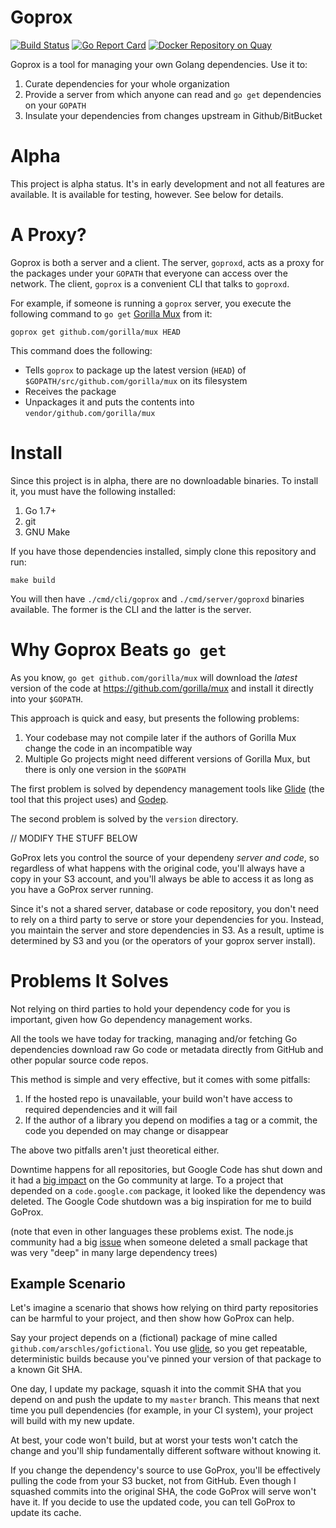 # Goprox

[![Build Status](https://travis-ci.org/arschles/goprox.svg?branch=master)](https://travis-ci.org/arschles/goprox)
[![Go Report Card](http://goreportcard.com/badge/arschles/goprox)](http://goreportcard.com/report/arschles/goprox)
[![Docker Repository on Quay](https://quay.io/repository/arschles/goprox/status "Docker Repository on Quay")](https://quay.io/repository/arschles/goprox)

Goprox is a tool for managing your own Golang dependencies. Use it to:

1. Curate dependencies for your whole organization
2. Provide a server from which anyone can read and `go get` dependencies on your `GOPATH`
3. Insulate your dependencies from changes upstream in Github/BitBucket

# Alpha
This project is alpha status. It's in early development and not all features are available.
It is available for testing, however. See below for details.

# A Proxy?

Goprox is both a server and a client. The server, `goproxd`, acts as a proxy for the 
packages under your `GOPATH` that everyone can access over the network. The client,
`goprox` is a convenient CLI that talks to `goproxd`.

For example, if someone is running a `goprox` server, you execute the following command
to `go get` [Gorilla Mux](https://godoc.org/github.com/gorilla/mux) from it:

```console
goprox get github.com/gorilla/mux HEAD
```

This command does the following:

- Tells `goprox` to package up the latest version (`HEAD`) of `$GOPATH/src/github.com/gorilla/mux` on its filesystem
- Receives the package
- Unpackages it and puts the contents into `vendor/github.com/gorilla/mux`

# Install

Since this project is in alpha, there are no downloadable binaries. To install it,
you must have the following installed:

1. Go 1.7+
2. git
3. GNU Make

If you have those dependencies installed, simply clone this repository and run:

```console
make build
```

You will then have `./cmd/cli/goprox` and `./cmd/server/goproxd` binaries available.
The former is the CLI and the latter is the server.

# Why Goprox Beats `go get`

As you know, `go get github.com/gorilla/mux` will download the _latest_ version of
the code at https://github.com/gorilla/mux and install it directly into your `$GOPATH`.

This approach is quick and easy, but presents the following problems:

1. Your codebase may not compile later if the authors of Gorilla Mux change the code in an incompatible way
2. Multiple Go projects might need different versions of Gorilla Mux, but there is only
one version in the `$GOPATH`

The first problem is solved by dependency management tools like 
[Glide](https://github.com/Masterminds/glide)
(the tool that this project uses) and [Godep](https://github.com/tools/godep).

The second problem is solved by the `version` directory.


// MODIFY THE STUFF BELOW 


GoProx lets you control the source of your dependeny _server and code_, so regardless of what happens with the original code, you'll always have a copy in your S3 account, and you'll always be able to access it as long as you have a GoProx server running.

Since it's not a shared server, database or code repository, you don't need to rely on a third party to serve or store your dependencies for you. Instead, you maintain the server and store dependencies in S3. As a result, uptime is determined by S3 and you (or the operators of your goprox server install).

# Problems It Solves

Not relying on third parties to hold your dependency code for you is important, given how Go dependency management works.

All the tools we have today for tracking, managing and/or fetching Go dependencies download raw Go code or metadata directly from GitHub and other popular source code repos.

This method is simple and very effective, but it comes with some pitfalls:

1. If the hosted repo is unavailable, your build won't have access to required dependencies and it will fail
2. If the author of a library you depend on modifies a tag or a commit, the code you depended on may change or disappear

The above two pitfalls aren't just theoretical either.

Downtime happens for all repositories, but Google Code has shut down and it had a [big impact](https://www.reddit.com/r/golang/comments/42r1j7/codegooglecom_is_down_all_packages_hosted_there/) on the Go community at large. To a project that depended on a `code.google.com` package, it looked like the dependency was deleted. The Google Code shutdown was a big inspiration for me to build GoProx.

(note that even in other languages these problems exist. The node.js community had a big [issue](http://blog.npmjs.org/post/141577284765/kik-left-pad-and-npm) when someone deleted a small package that was very "deep" in many large dependency trees)

## Example Scenario

Let's imagine a scenario that shows how relying on third party repositories can be harmful to your project, and then show how GoProx can help.

Say your project depends on a (fictional) package of mine called `github.com/arschles/gofictional`. You use [glide](https://github.com/Masterminds/glide), so you get repeatable, deterministic builds because you've pinned your version of that package to a known Git SHA.

One day, I update my package, squash it into the commit SHA that you depend on and push the update to my `master` branch. This means that next time you pull dependencies (for example, in your CI system), your project will build with my new update.

At best, your code won't build, but at worst your tests won't catch the change and you'll ship fundamentally different software without knowing it.

If you change the dependency's source to use GoProx, you'll be effectively pulling the code from your S3 bucket, not from GitHub. Even though I squashed commits into the original SHA, the code GoProx will serve won't have it. If you decide to use the updated code, you can tell GoProx to update its cache.
